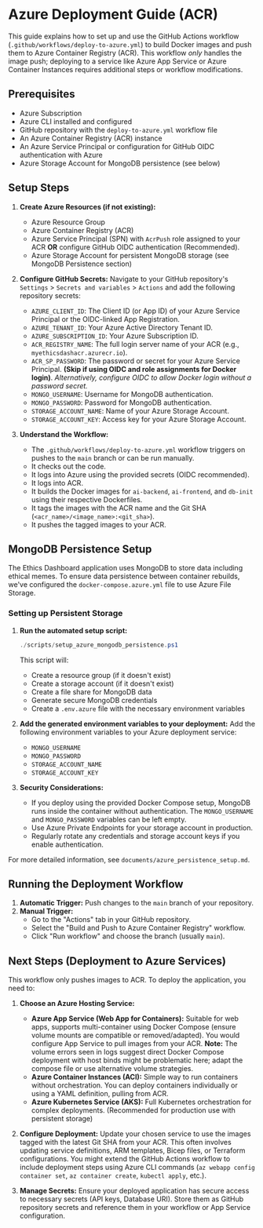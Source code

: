 # Azure Deployment Guide (ACR)

This guide explains how to set up and use the GitHub Actions workflow (`.github/workflows/deploy-to-azure.yml`) to build Docker images and push them to Azure Container Registry (ACR). This workflow *only* handles the image push; deploying to a service like Azure App Service or Azure Container Instances requires additional steps or workflow modifications.

## Prerequisites

-   Azure Subscription
-   Azure CLI installed and configured
-   GitHub repository with the `deploy-to-azure.yml` workflow file
-   An Azure Container Registry (ACR) instance
-   An Azure Service Principal or configuration for GitHub OIDC authentication with Azure
-   Azure Storage Account for MongoDB persistence (see below)

## Setup Steps

1.  **Create Azure Resources (if not existing):**
    * Azure Resource Group
    * Azure Container Registry (ACR)
    * Azure Service Principal (SPN) with `AcrPush` role assigned to your ACR **OR** configure GitHub OIDC authentication (Recommended).
    * Azure Storage Account for persistent MongoDB storage (see MongoDB Persistence section)

2.  **Configure GitHub Secrets:**
    Navigate to your GitHub repository's `Settings` > `Secrets and variables` > `Actions` and add the following repository secrets:
    * `AZURE_CLIENT_ID`: The Client ID (or App ID) of your Azure Service Principal or the OIDC-linked App Registration.
    * `AZURE_TENANT_ID`: Your Azure Active Directory Tenant ID.
    * `AZURE_SUBSCRIPTION_ID`: Your Azure Subscription ID.
    * `ACR_REGISTRY_NAME`: The full login server name of your ACR (e.g., `myethicsdashacr.azurecr.io`).
    * `ACR_SP_PASSWORD`: The password or secret for your Azure Service Principal. **(Skip if using OIDC and role assignments for Docker login)**. *Alternatively, configure OIDC to allow Docker login without a password secret.*
    * `MONGO_USERNAME`: Username for MongoDB authentication.
    * `MONGO_PASSWORD`: Password for MongoDB authentication.
    * `STORAGE_ACCOUNT_NAME`: Name of your Azure Storage Account.
    * `STORAGE_ACCOUNT_KEY`: Access key for your Azure Storage Account.

3.  **Understand the Workflow:**
    * The `.github/workflows/deploy-to-azure.yml` workflow triggers on pushes to the `main` branch or can be run manually.
    * It checks out the code.
    * It logs into Azure using the provided secrets (OIDC recommended).
    * It logs into ACR.
    * It builds the Docker images for `ai-backend`, `ai-frontend`, and `db-init` using their respective Dockerfiles.
    * It tags the images with the ACR name and the Git SHA (`<acr_name>/<image_name>:<git_sha>`).
    * It pushes the tagged images to your ACR.

## MongoDB Persistence Setup

The Ethics Dashboard application uses MongoDB to store data including ethical memes. To ensure data persistence between container rebuilds, we've configured the `docker-compose.azure.yml` file to use Azure File Storage.

### Setting up Persistent Storage

1. **Run the automated setup script:**
   ```powershell
   ./scripts/setup_azure_mongodb_persistence.ps1
   ```
   This script will:
   - Create a resource group (if it doesn't exist)
   - Create a storage account (if it doesn't exist)
   - Create a file share for MongoDB data
   - Generate secure MongoDB credentials
   - Create a `.env.azure` file with the necessary environment variables

2. **Add the generated environment variables to your deployment:**
   Add the following environment variables to your Azure deployment service:
   - `MONGO_USERNAME`
   - `MONGO_PASSWORD`
   - `STORAGE_ACCOUNT_NAME`
   - `STORAGE_ACCOUNT_KEY`

3. **Security Considerations:**
   - If you deploy using the provided Docker Compose setup, MongoDB runs inside
     the container without authentication. The `MONGO_USERNAME` and
     `MONGO_PASSWORD` variables can be left empty.
   - Use Azure Private Endpoints for your storage account in production.
   - Regularly rotate any credentials and storage account keys if you enable
     authentication.

For more detailed information, see `documents/azure_persistence_setup.md`.

## Running the Deployment Workflow

1.  **Automatic Trigger:** Push changes to the `main` branch of your repository.
2.  **Manual Trigger:**
    * Go to the "Actions" tab in your GitHub repository.
    * Select the "Build and Push to Azure Container Registry" workflow.
    * Click "Run workflow" and choose the branch (usually `main`).

## Next Steps (Deployment to Azure Services)

This workflow only pushes images to ACR. To deploy the application, you need to:

1.  **Choose an Azure Hosting Service:**
    * **Azure App Service (Web App for Containers):** Suitable for web apps, supports multi-container using Docker Compose (ensure volume mounts are compatible or removed/adapted). You would configure App Service to pull images from your ACR. **Note:** The volume errors seen in logs suggest direct Docker Compose deployment with host binds might be problematic here; adapt the compose file or use alternative volume strategies.
    * **Azure Container Instances (ACI):** Simple way to run containers without orchestration. You can deploy containers individually or using a YAML definition, pulling from ACR.
    * **Azure Kubernetes Service (AKS):** Full Kubernetes orchestration for complex deployments. (Recommended for production use with persistent storage)

2.  **Configure Deployment:** Update your chosen service to use the images tagged with the latest Git SHA from your ACR. This often involves updating service definitions, ARM templates, Bicep files, or Terraform configurations. You might extend the GitHub Actions workflow to include deployment steps using Azure CLI commands (`az webapp config container set`, `az container create`, `kubectl apply`, etc.).

3.  **Manage Secrets:** Ensure your deployed application has secure access to necessary secrets (API keys, Database URI). Store them as GitHub repository secrets and reference them in your workflow or App Service configuration.
